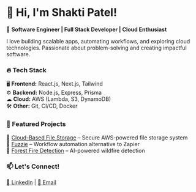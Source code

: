 # 👋 Hi, I'm Shakti Patel!  

🚀 **Software Engineer | Full Stack Developer | Cloud Enthusiast**  

I love building scalable apps, automating workflows, and exploring cloud technologies. Passionate about problem-solving and creating impactful software.  

### 🔥 Tech Stack  
🖥 **Frontend:** React.js, Next.js, Tailwind  
⚙ **Backend:** Node.js, Express, Prisma  
☁ **Cloud:** AWS (Lambda, S3, DynamoDB)  
🛠 **Other:** Git, CI/CD, Docker  

### 🌟 Featured Projects  
🔹 [Cloud-Based File Storage](https://github.com/Shakti242/Cloud-Based-File-Storage-) – Secure AWS-powered file storage system  
🔹 [Fuzzie](#) – Workflow automation alternative to Zapier  
🔹 [Forest Fire Detection](https://github.com/Shakti242/Forest-Fire-Detection) – AI-powered wildfire detection  

### 📫 Let's Connect!  
[🔗 LinkedIn](https://linkedin.com/in/shakti-patel) | [📧 Email](mailto:shaktipatel@cmail.carleton.ca)  

